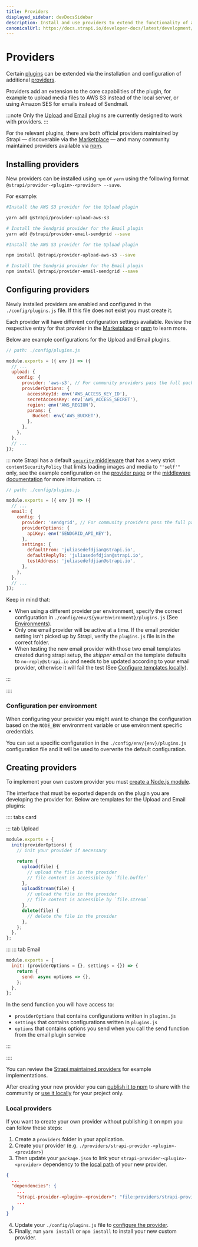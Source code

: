 ```yaml
---
title: Providers
displayed_sidebar: devDocsSidebar
description: Install and use providers to extend the functionality of available plugins.
canonicalUrl: https://docs.strapi.io/developer-docs/latest/development/providers.html
---
```


# Providers

Certain [plugins](../../../user-docs/plugins/introduction-to-plugins) can be extended via the installation and configuration of additional [providers](../../../user-docs/plugins/introduction-to-plugins#providers).

Providers add an extension to the core capabilities of the plugin, for example to upload media files to AWS S3 instead of the local server, or using Amazon SES for emails instead of Sendmail.

:::note
Only the [Upload](../plugins/upload) and [Email](../plugins/email) plugins are currently designed to work with providers. 
:::

For the relevant plugins, there are both official providers maintained by Strapi — discoverable via the [Marketplace](../../../user-docs/plugins/installing-plugins-via-marketplace) — and many community maintained providers available via [npm](https://www.npmjs.com/).

## Installing providers

New providers can be installed using `npm` or `yarn` using the following format `@strapi/provider-<plugin>-<provider> --save`.

For example:

<Tabs groupId="yarn-npm">

<TabItem value="yarn" label="yarn">

```bash 
#Install the AWS S3 provider for the Upload plugin

yarn add @strapi/provider-upload-aws-s3

# Install the Sendgrid provider for the Email plugin
yarn add @strapi/provider-email-sendgrid --save

```

</TabItem>

<TabItem value="npm" label="npm">

```bash
#Install the AWS S3 provider for the Upload plugin

npm install @strapi/provider-upload-aws-s3 --save

# Install the Sendgrid provider for the Email plugin
npm install @strapi/provider-email-sendgrid --save

```

</TabItem>

</Tabs>


## Configuring providers

Newly installed providers are enabled and configured in the `./config/plugins.js` file. If this file does not exist you must create it.

Each provider will have different configuration settings available. Review the respective entry for that provider in the [Marketplace](../../../user-docs/plugins/installing-plugins-via-marketplace) or [npm](https://www.npmjs.com/) to learn more.

Below are example configurations for the Upload and Email plugins.


<Tabs>

<TabItem title=Upload>

```js
// path: ./config/plugins.js

module.exports = ({ env }) => ({
  // ...
  upload: {
    config: {
      provider: 'aws-s3', // For community providers pass the full package name (e.g. provider: 'strapi-provider-upload-google-cloud-storage')
      providerOptions: {
        accessKeyId: env('AWS_ACCESS_KEY_ID'),
        secretAccessKey: env('AWS_ACCESS_SECRET'),
        region: env('AWS_REGION'),
        params: {
          Bucket: env('AWS_BUCKET'),
        },
      },
    },
  },
  // ...
});
```

::: note
Strapi has a default [`security` middleware](/dev-docs/configurations/middlewares#security) that has a very strict `contentSecurityPolicy` that limits loading images and media to `"'self'"` only, see the example configuration on the [provider page](https://www.npmjs.com/package/@strapi/provider-upload-aws-s3) or the [middleware documentation](/dev-docs/configurations/middlewares#security) for more information.
:::

</TabItem>

<TabItem title=Email>

```js
// path: ./config/plugins.js

module.exports = ({ env }) => ({
  // ...
  email: {
    config: {
      provider: 'sendgrid', // For community providers pass the full package name (e.g. provider: 'strapi-provider-email-mandrill')
      providerOptions: {
        apiKey: env('SENDGRID_API_KEY'),
      },
      settings: {
        defaultFrom: 'juliasedefdjian@strapi.io',
        defaultReplyTo: 'juliasedefdjian@strapi.io',
        testAddress: 'juliasedefdjian@strapi.io',
      },
    },
  },
  // ...
});
```

Keep in mind that:

* When using a different provider per environment, specify the correct configuration in `./config/env/${yourEnvironment}/plugins.js` (See [Environments](/dev-docs/configurations/environment)).
* Only one email provider will be active at a time. If the email provider setting isn't picked up by Strapi, verify the `plugins.js` file is in the correct folder.
* When testing the new email provider with those two email templates created during strapi setup, the _shipper email_ on the template defaults to `no-reply@strapi.io` and needs to be updated according to your email provider, otherwise it will fail the test (See [Configure templates locally](/user-docs//settings/configuring-users-permissions-plugin-settings#configuring-email-templates)).

:::

::::

### Configuration per environment

When configuring your provider you might want to change the configuration based on the `NODE_ENV` environment variable or use environment specific credentials.

You can set a specific configuration in the `./config/env/{env}/plugins.js` configuration file and it will be used to overwrite the default configuration.

## Creating providers

To implement your own custom provider you must [create a Node.js module](https://docs.npmjs.com/creating-node-js-modules).

The interface that must be exported depends on the plugin you are developing the provider for. Below are templates for the Upload and Email plugins:

:::: tabs card

::: tab Upload

```js
module.exports = {
  init(providerOptions) {
    // init your provider if necessary

    return {
      upload(file) {
        // upload the file in the provider
        // file content is accessible by `file.buffer`
      },
      uploadStream(file) {
        // upload the file in the provider
        // file content is accessible by `file.stream`
      },
      delete(file) {
        // delete the file in the provider
      },
    };
  },
};
```
:::
::: tab Email

```js
module.exports = {
  init: (providerOptions = {}, settings = {}) => {
    return {
      send: async options => {},
    };
  },
};
```

In the send function you will have access to:

* `providerOptions` that contains configurations written in `plugins.js`
* `settings` that contains configurations written in `plugins.js`
* `options` that contains options you send when you call the send function from the email plugin service

:::

::::

You can review the [Strapi maintained providers](https://github.com/strapi/strapi/tree/master/packages/providers) for example implementations.

After creating your new provider you can [publish it to npm](https://docs.npmjs.com/creating-and-publishing-unscoped-public-packages) to share with the community or [use it locally](#local-providers) for your project only.

### Local providers

If you want to create your own provider without publishing it on npm you can follow these steps:

1. Create a `providers` folder in your application.
2. Create your provider (e.g. `./providers/strapi-provider-<plugin>-<provider>`)
3. Then update your `package.json` to link your `strapi-provider-<plugin>-<provider>` dependency to the [local path](https://docs.npmjs.com/files/package.json#local-paths) of your new provider.

```json
{
  ...
  "dependencies": {
    ...
    "strapi-provider-<plugin>-<provider>": "file:providers/strapi-provider-<plugin>-<provider>",
    ...
  }
}
```

4. Update your `./config/plugins.js` file to [configure the provider](#configuring-providers).
5. Finally, run `yarn install` or `npm install` to install your new custom provider.
